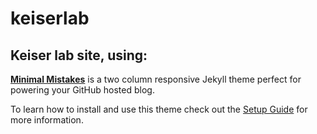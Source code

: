 # keiserlab

## Keiser lab site, using:

**[Minimal Mistakes](http://mmistakes.github.io/minimal-mistakes)** is a two column responsive Jekyll theme perfect for powering your GitHub hosted blog. 

To learn how to install and use this theme check out the [Setup Guide](http://mmistakes.github.io/minimal-mistakes/theme-setup/) for more information.

